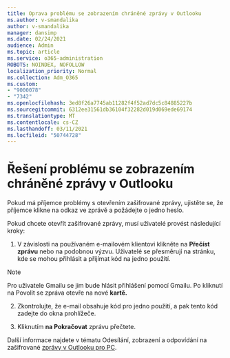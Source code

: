 ```yaml
---
title: Oprava problému se zobrazením chráněné zprávy v Outlooku
ms.author: v-smandalika
author: v-smandalika
manager: dansimp
ms.date: 02/24/2021
audience: Admin
ms.topic: article
ms.service: o365-administration
ROBOTS: NOINDEX, NOFOLLOW
localization_priority: Normal
ms.collection: Adm_O365
ms.custom:
- "9000078"
- "7342"
ms.openlocfilehash: 3ed8f26a7745ab11282f4f52ad7dc5c84885227b
ms.sourcegitcommit: 6312ee31561db36104f32282d019d069ede69174
ms.translationtype: MT
ms.contentlocale: cs-CZ
ms.lasthandoff: 03/11/2021
ms.locfileid: "50744728"
---
```

# <a name="fix-problem-of-viewing-protected-message-in-outlook"></a>Řešení problému se zobrazením chráněné zprávy v Outlooku

Pokud má příjemce problémy s otevřením zašifrované zprávy, ujistěte se, že příjemce klikne na odkaz ve zprávě a požádejte o jedno heslo.

Pokud chcete otevřít zašifrované zprávy, musí uživatelé provést následující kroky:

1. V závislosti na používaném e-mailovém klientovi klikněte na **Přečíst zprávu** nebo na podobnou výzvu. Uživatelé se přesměrují na stránku, kde se mohou přihlásit a přijímat kód na jedno použití.

> [!NOTE]
> Pro uživatele Gmailu se jim bude hlásit přihlášení pomocí Gmailu. Po kliknutí na Povolit se zpráva otevře na nové **kartě.**

2. Zkontrolujte, že e-mail obsahuje kód pro jedno použití, a pak tento kód zadejte do okna prohlížeče.

3. Kliknutím **na Pokračovat** zprávu přečtete.

Další informace najdete v tématu Odesílání, zobrazení a odpovídání na zašifrované [zprávy v Outlooku pro PC](https://support.microsoft.com/topic/send-view-and-reply-to-encrypted-messages-in-outlook-for-pc-eaa43495-9bbb-4fca-922a-df90dee51980).


